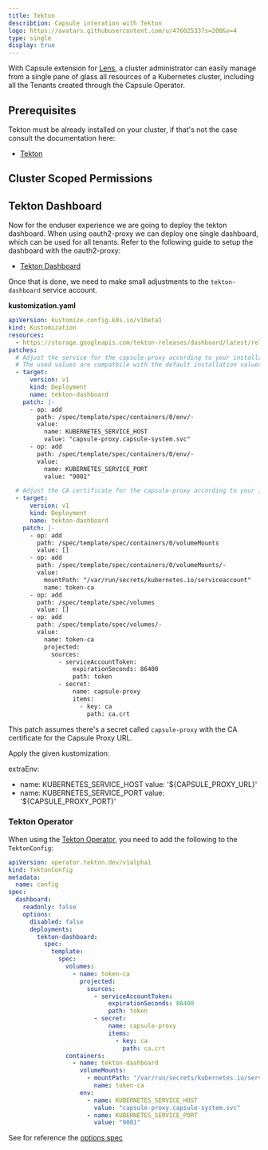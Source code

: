 ```yaml
---
title: Tekton
describtion: Capsule interation with Tekton
logo: https://avatars.githubusercontent.com/u/47602533?s=200&v=4
type: single
display: true
---
```


With Capsule extension for [Lens](https://github.com/lensapp/lens), a cluster administrator can easily manage from a single pane of glass all resources of a Kubernetes cluster, including all the Tenants created through the Capsule Operator.

## Prerequisites 

Tekton must be already installed on your cluster, if that's not the case consult the documentation here:

  - [Tekton](https://tekton.dev/docs/installation/)

## Cluster Scoped Permissions





## Tekton Dashboard

Now for the enduser experience we are going to deploy the tekton dashboard. When using oauth2-proxy we can deploy one single dashboard, which can be used for all tenants. Refer to the following guide to setup the dashboard with the oauth2-proxy:

  - [Tekton Dashboard](https://github.com/tektoncd/dashboard/blob/main/docs/walkthrough/walkthrough-oauth2-proxy.md)

Once that is done, we need to make small adjustments to the `tekton-dashboard` service account. 

**kustomization.yaml**
```yaml
apiVersion: kustomize.config.k8s.io/v1beta1
kind: Kustomization
resources:
  - https://storage.googleapis.com/tekton-releases/dashboard/latest/release.yaml
patches:
  # Adjust the service for the capsule-proxy according to your installation
  # The used values are compatbile with the default installation values
  - target:
      version: v1
      kind: Deployment
      name: tekton-dashboard
    patch: |-
      - op: add
        path: /spec/template/spec/containers/0/env/-
        value:
          name: KUBERNETES_SERVICE_HOST
          value: "capsule-proxy.capsule-system.svc"
      - op: add
        path: /spec/template/spec/containers/0/env/-
        value:
          name: KUBERNETES_SERVICE_PORT
          value: "9001"

  # Adjust the CA certificate for the capsule-proxy according to your installation
  - target:
      version: v1
      kind: Deployment
      name: tekton-dashboard
    patch: |-
      - op: add
        path: /spec/template/spec/containers/0/volumeMounts
        value: []
      - op: add
        path: /spec/template/spec/containers/0/volumeMounts/-
        value:
          mountPath: "/var/run/secrets/kubernetes.io/serviceaccount"
          name: token-ca
      - op: add
        path: /spec/template/spec/volumes
        value: []
      - op: add
        path: /spec/template/spec/volumes/-
        value:
          name: token-ca
          projected:
            sources:
              - serviceAccountToken:
                  expirationSeconds: 86400
                  path: token
              - secret:
                  name: capsule-proxy
                  items:
                    - key: ca
                      path: ca.crt

```

This patch assumes there's a secret called `capsule-proxy` with the CA certificate for the Capsule Proxy URL. 


Apply the given kustomization:


  

extraEnv:
  - name: KUBERNETES_SERVICE_HOST
    value: '${CAPSULE_PROXY_URL}'
  - name: KUBERNETES_SERVICE_PORT
    value: '${CAPSULE_PROXY_PORT}'



### Tekton Operator 

When using the [Tekton Operator](https://tekton.dev/docs/operator/), you need to add the following to the `TektonConfig`:

```yaml
apiVersion: operator.tekton.dev/v1alpha1
kind: TektonConfig
metadata:
  name: config
spec:
  dashboard:
    readonly: false
    options:
      disabled: false
      deployments:
        tekton-dashboard:
          spec:
            template:
              spec:
                volumes:
                  - name: token-ca
                    projected:
                      sources:
                        - serviceAccountToken:
                            expirationSeconds: 86400
                            path: token
                        - secret:
                            name: capsule-proxy
                            items:
                              - key: ca
                                path: ca.crt
                containers:
                  - name: tekton-dashboard
                    volumeMounts:
                      - mountPath: "/var/run/secrets/kubernetes.io/serviceaccount"
                        name: token-ca
                    env:
                      - name: KUBERNETES_SERVICE_HOST
                        value: "capsule-proxy.capsule-system.svc"
                      - name: KUBERNETES_SERVICE_PORT
                        value: "9001"
```  
  
See for reference the [options spec](https://tekton.dev/docs/operator/tektonconfig/#additional-fields-as-options)